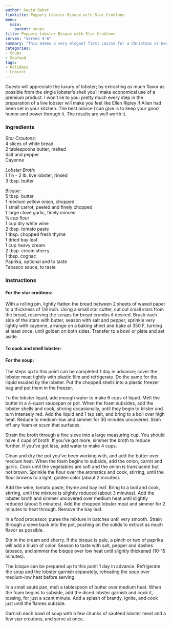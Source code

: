 ```yaml
---
author: Kevin Baker
linktitle: Peppery Lobster Bisque with Star Croûtons
menu:
  main:
    parent: soups
title: Peppery Lobster Bisque with Star Croûtons
serves: "Serves 4-6"
summary: "This makes a very elegant first course for a Christmas or New Year’s dinner. It’s not a simple recipe, but it’s a lovely one and eminently do-able with a little planning."
categories:
- Soups
- Seafood
tags:
- Holidays
- Lobster
---
```

Guests will appreciate the luxury of lobster; by extracting as much flavor as possible from the single lobster’s shell you’ll make economical use of a premium product. I won’t lie to you: pretty much every step in the preparation of a live lobster will make you feel like Ellen Ripley if Alien had been set in your kitchen. The best advice I can give is to keep your good humor and power through it. The results are well worth it.

### Ingredients

<div class="ingredient-list">

*Star Croutons:*  
4 slices of white bread  
2 tablespoons butter, melted  
Salt and pepper  
Cayenne  
  
*Lobster Broth:*  
1 1½ - 2 lb. live lobster, rinsed  
3 tbsp. butter  
  
*Bisque:*  
5 tbsp. butter  
1 medium yellow onion, chopped  
1 small carrot, peeled and finely chopped  
1 large clove garlic, finely minced  
¼ cup flour  
1 cup dry white wine  
2 tbsp. tomato paste  
1 tbsp. chopped fresh thyme  
1 dried bay leaf  
1 cup heavy cream  
2 tbsp. cream sherry  
1 tbsp. cognac  
Paprika, optional and to taste  
Tabasco sauce, to taste  

</div>

### Instructions

#### For the star croûtons:  
With a rolling pin, lightly flatten the bread between 2 sheets of waxed paper to a thickness of 1/8 inch. Using a small star cutter, cut out small stars from the bread, reserving the scraps for bread crumbs if desired. Brush each side of the stars with butter, season with salt and pepper, sprinkle very lightly with cayenne, arrange on a baking sheet and bake at 350 F, turning at least once, until golden on both sides. Transfer to a bowl or plate and set aside. 

#### To cook and shell lobster:  

#### For the soup:  
The steps up to this point can be completed 1 day in advance; cover the lobster meat tightly with plastic film and refrigerate. Do the same for the liquid exuded by the lobster. Put the chopped shells into a plastic freezer bag and put them in the freezer.

To the lobster liquid, add enough water to make 6 cups of liquid. Melt the butter in a 4-quart saucepan or pot. When the foam subsides, add the lobster shells and cook, stirring occasionally, until they begin to blister and turn intensely red.  Add the liquid and 1 tsp salt, and bring to a boil over high heat. Reduce to medium-low and simmer for 30 minutes uncovered. Skim off any foam or scum that surfaces.

Strain the broth through a fine sieve into a large measuring cup. You should have 4 cups of broth. If you’ve got more, simmer the broth to reduce further.  If you’ve got less, add water to make 4 cups.

Clean and dry the pot you’ve been working with, and add the butter over medium heat. When the foam begins to subside, add the onion, carrot and garlic. Cook until the vegetables are soft and the onion is translucent but not brown. Sprinkle the flour over the aromatics and cook, stirring, until the flour browns to a light, golden color (about 2 minutes).

Add the wine, tomato paste, thyme and bay leaf. Bring to a boil and cook, stirring, until the mixture is slightly reduced (about 3 minutes). Add the lobster broth and simmer uncovered over medium heat until slightly reduced (about 5 minutes). Add the chopped lobster meat and simmer for 2 minutes to heat through. Remove the bay leaf.

In a food processor, puree the mixture in batches until very smooth.  Strain through a sieve back into the pot, pushing on the solids to extract as much flavor as possible.

Stir in the cream and sherry. If the bisque is pale, a pinch or two of paprika will add a blush of color. Season to taste with salt, pepper and dashes tabasco, and simmer the bisque over low heat until slightly thickened (10-15 minutes).

The bisque can be prepared up to this point 1 day in advance. Refrigerate the soup and the lobster garnish separately, reheating the soup over medium-low heat before serving.

In a small sauté pan, melt a tablespoon of butter over medium heat. When the foam begins to subside, add the diced lobster garnish and cook it, tossing, for just a scant minute. Add a splash of brandy, ignite, and cook just until the flames subside.

Garnish each bowl of soup with a few chunks of sautéed lobster meat and a few star croutons, and serve at once.